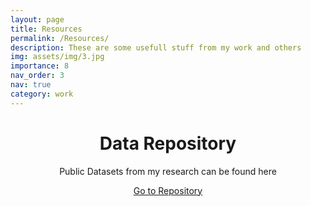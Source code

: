 ```yaml
---
layout: page
title: Resources
permalink: /Resources/
description: These are some usefull stuff from my work and others
img: assets/img/3.jpg
importance: 8
nav_order: 3
nav: true
category: work
---
```

<header class="py-5">
    <div class="container bg-white px-xl-5">
        <div class="p-2 p-lg-5 rounded-3 text-center">
            <div class="m-2 m-lg-5">
                <h1 class="display-5 fw-bold">Data Repository</h1>
                <p class="fs-4">Public Datasets from my research can be found here</p>
                <a class="btn btn-primary btn-lg" href="https://www.astr.tohoku.ac.jp/~bovornpratch.v/">Go to Repository</a>
             </div>
         </div>
    </div>
</header>